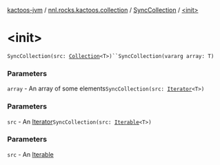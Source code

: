 [kactoos-jvm](../../index.md) / [nnl.rocks.kactoos.collection](../index.md) / [SyncCollection](index.md) / [&lt;init&gt;](.)

# &lt;init&gt;

`SyncCollection(src: `[`Collection`](https://kotlinlang.org/api/latest/jvm/stdlib/kotlin.collections/-collection/index.html)`<T>)``SyncCollection(vararg array: T)`

### Parameters

`array` - An array of some elements`SyncCollection(src: `[`Iterator`](https://kotlinlang.org/api/latest/jvm/stdlib/kotlin.collections/-iterator/index.html)`<T>)`

### Parameters

`src` - An [Iterator](https://kotlinlang.org/api/latest/jvm/stdlib/kotlin.collections/-iterator/index.html)`SyncCollection(src: `[`Iterable`](https://kotlinlang.org/api/latest/jvm/stdlib/kotlin.collections/-iterable/index.html)`<T>)`

### Parameters

`src` - An [Iterable](https://kotlinlang.org/api/latest/jvm/stdlib/kotlin.collections/-iterable/index.html)
